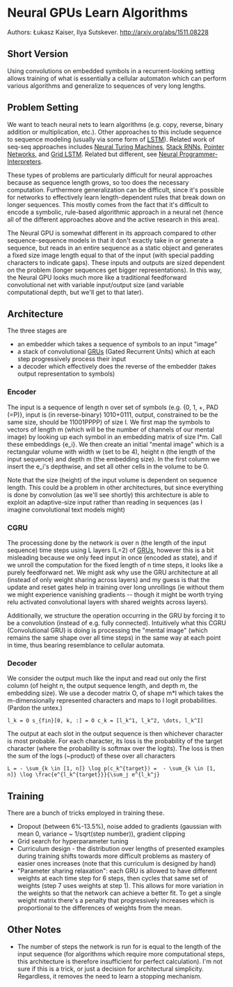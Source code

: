 # Neural GPUs Learn Algorithms

Authors: Łukasz Kaiser, Ilya Sutskever. http://arxiv.org/abs/1511.08228

## Short Version

Using convolutions on embedded symbols in a recurrent-looking setting allows training of what is essentially a cellular automaton which can perform various algorithms and generalize to sequences of very long lengths.

## Problem Setting

We want to teach neural nets to learn algorithms (e.g. copy, reverse, binary addition or multiplication, etc.). Other approaches to this include sequence to sequence modeling (usually via some form of [LSTM](http://colah.github.io/posts/2015-08-Understanding-LSTMs/)). Related work of seq-seq approaches includes [Neural Turing Machines](http://arxiv.org/abs/1410.5401), [Stack RNNs](http://arxiv.org/abs/1503.01007), [Pointer Networks](http://arxiv.org/abs/1506.03134), and [Grid LSTM](http://arxiv.org/abs/1507.01526). Related but different, see [Neural Programmer-Interpreters](http://arxiv.org/abs/1511.06279).

These types of problems are particularly difficult for neural approaches because as sequence length grows, so too does the necessary computation. Furthermore generalization can be difficult, since it's possible for networks to effectively learn length-dependent rules that break down on longer sequences. This mostly comes from the fact that it's difficult to encode a symbolic, rule-based algorithmic approach in a neural net (hence all of the different approaches above and the active research in this area).

The Neural GPU is somewhat different in its approach compared to other sequence-sequence models in that it don't exactly take in or generate a sequence, but reads in an entire sequence as a static object and generates a fixed size image length equal to that of the input (with special padding characters to indicate gaps). These inputs and outputs are sized dependent on the problem (longer sequences get bigger representations). In this way, the Neural GPU looks much more like a traditional feedforward convolutional net with variable input/output size (and variable computational depth, but we'll get to that later).

## Architecture

The three stages are
 - an embedder which takes a sequence of symbols to an input "image"
 - a stack of convolutional [GRUs](http://arxiv.org/abs/1412.3555) (Gated Recurrent Units) which at each step progressively process their input
 - a decoder which effectively does the reverse of the embedder (takes output representation to symbols)

### Encoder

The input is a sequence of length n over set of symbols (e.g. {0, 1, +, PAD (=P)}, input is (in reverse-binary) 1010+0111, output, constrained to be the same size, should be 11001PPPP) of size I. We first map the symbols to vectors of length m (which will be the number of channels of our mental image) by looking up each symbol in an embedding matrix of size I*m. Call these embeddings {e_i}. We then create an initial "mental image" which is a rectangular volume with width w (set to be 4), height n (the length of the input sequence) and depth m (the embedding size). In the first column we insert the e_i's depthwise, and set all other cells in the volume to be 0.

Note that the size (height) of the input volume is dependent on sequence length. This could be a problem in other architectures, but since everything is done by convolution (as we'll see shortly) this architecture is able to exploit an adaptive-size input rather than reading in sequences (as I imagine convolutional text models might)

### CGRU

The processing done by the network is over n (the length of the input sequence) time steps using L layers (L=2) of [GRUs](http://arxiv.org/abs/1412.3555), however this is a bit misleading because we only feed input in once (encoded as state), and if we unroll the computation for the fixed length of n time steps, it looks like a purely feedforward net. We might ask why use the GRU architecture at all (instead of only weight sharing across layers) and my guess is that the update and reset gates help in training over long unrollings (ie without them we might experience vanishing gradients -- though it might be worth trying relu activated convolutional layers with shared weights across layers).

Additionally, we structure the operation occurring in the GRU by forcing it to be a convolution (instead of e.g. fully connected). Intuitively what this CGRU (Convolutional GRU) is doing is processing the "mental image" (which remains the same shape over all time steps) in the same way at each point in time, thus bearing resemblance to cellular automata.

### Decoder

We consider the output much like the input and read out only the first column (of height n, the output sequence length, and depth m, the embedding size). We use a decoder matrix O, of shape m*I which takes the m-dimensionally represented characters and maps to I logit probabilities. (Pardon the untex.)

 `l_k = O s_{fin}[0, k, :] = O c_k = [l_k^1, l_k^2, \dots, l_k^I]`

  The output at each slot in the output sequence is then whichever character is most probable. For each character, its loss is the probability of the target character (where the probability is softmax over the logits). The loss is then the sum of the logs (~product) of these over all characters

  `L = - \sum_{k \in [1, n]} \log p(c_k^{target}) =  - \sum_{k \in [1, n]} \log \frac{e^{l_k^{target}}}{\sum_j e^{l_k^j}`

## Training

 There are a bunch of tricks employed in training these.
  - Dropout (between 6%-13.5%), noise added to gradients (gaussian with mean 0, variance ~ 1/sqrt(step number)), gradient clipping
  - Grid search for hyperparameter tuning
  - Curriculum design - the distribution over lengths of presented examples during training shifts towards more difficult problems as mastery of easier ones increases (note that this curriculum is designed by hand)
  - "Parameter sharing relaxation": each GRU is allowed to have different weights at each time step for 6 steps, then cycles that same set of weights (step 7 uses weights at step 1). This allows for more variation in the weights so that the network can achieve a better fit. To get a single weight matrix there's a penalty that progressively increases which is proportional to the differences of weights from the mean.

## Other Notes

  - The number of steps the network is run for is equal to the length of the input sequence (for algorithms which require more computational steps, this architecture is therefore insufficient for perfect calculation). I'm not sure if this is a trick, or just a decision for architectural simplicity. Regardless, it removes the need to learn a stopping mechanism.